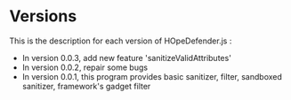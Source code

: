 # Versions

This is the description for each version of HOpeDefender.js \:

* In version 0.0.3, add new feature 'sanitizeValidAttributes'
* In version 0.0.2, repair some bugs
* In version 0.0.1, this program provides basic sanitizer, filter, sandboxed sanitizer, framework's gadget filter
